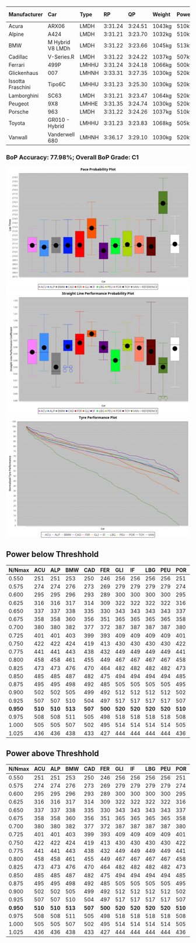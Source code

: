 |Manufacturer|Car|Type|RP|QP|Weight|Power¹|Threshhold|PINC|Power²|E/Stint|AVG Vmax|FDS|RDLC|L/Stint|BOP-Grade|ModelAccuracy|ModelPoints|Match%|
|:-|:-|:-|:-|:-|:-|:-|:-|:-|:-|:-|:-|:-|:-|:-|:-|:-|:-|:-|
|Acura|ARX06|LMDH|3:31.24|3:24.51|1043kg|510kw|210.0kph|0%|510kw|904MJ|329.38kph|-|1.02|12|-C2|100.00%|995|72.40%|
|Alpine|A424|LMDH|3:31.21|3:23.70|1032kg|510kw|210.0kph|0%|510kw|900MJ|330.98kph|-|1.03|12|~A1|81.46%|523|95.28%|
|BMW|M Hybrid V8 LMDh|LMDH|3:31.22|3:23.66|1045kg|513kw|210.0kph|0%|513kw|897MJ|325.64kph|-|1.02|12|-B1|98.60%|1690|85.93%|
|Cadillac|V-Series.R|LMDH|3:31.22|3:24.22|1037kg|507kw|210.0kph|0%|507kw|881MJ|329.92kph|-|1.02|12|-B1|98.38%|1765|87.08%|
|Ferrari|499P|LMHHU|3:31.24|3:24.18|1066kg|500kw|210.0kph|0%|500kw|883MJ|330.04kph|190kph|1.03|12|-A2|92.24%|2247|90.36%|
|Glickenhaus|007|LMHNH|3:33.31|3:27.35|1030kg|520kw|210.0kph|0%|520kw|913MJ|335.37kph|-|0.96|12|+E2|96.18%|554|50.25%|
|Issotta Fraschini|Tipo6C|LMHHU|3:31.23|3:25.30|1030kg|520kw|210.0kph|0%|520kw|917MJ|331.88kph|140kph|1.08|12|+A2|66.67%|96|92.67%|
|Lamborghini|SC63|LMDH|3:31.21|3:23.47|1064kg|520kw|210.0kph|0%|520kw|902MJ|327.21kph|-|1.03|12|-B1|96.77%|419|87.16%|
|Peugeot|9X8|LMHHE|3:31.35|3:24.74|1030kg|520kw|210.0kph|0%|520kw|910MJ|331.70kph|100kph|1.03|12|~A1|87.65%|1795|95.75%|
|Porsche|963|LMDH|3:31.22|3:24.26|1037kg|510kw|210.0kph|0%|510kw|892MJ|330.72kph|-|1.02|12|-B1|96.81%|5438|87.72%|
|Toyota|GR010 - Hybrid|LMHHU|3:31.23|3:23.83|1068kg|505kw|210.0kph|0%|505kw|898MJ|328.17kph|190kph|1.02|12|-A2|86.04%|1751|93.33%|
|Vanwall|Vanderwell 680|LMHNH|3:36.17|3:29.10|1030kg|520kw|210.0kph|0%|520kw|908MJ|325.85kph|-|1.01|12|+Ω2|91.42%|501|-2.22%|

### BoP Accuracy: 77.98%; Overall BoP Grade: C1
![PACECHART](./IMG/AUTO.png)
![STRAIGHTLINEPERFORMANCECHART](./IMG/AUTO_sp.png)
![TYREPERFORMANCECHART](./IMG/AUTO_tw.png)

## Power below Threshhold
|N/Nmax|ACU|ALP|BMW|CAD|FER|GLI|IF|LBG|PEU|POR|TOY|VAN|
|:-|:-|:-|:-|:-|:-|:-|:-|:-|:-|:-|:-|:-|
|0.550|251|251|253|250|246|256|256|256|256|251|249|256|
|0.575|274|274|276|273|269|279|279|279|279|274|272|279|
|0.600|295|295|296|293|289|300|300|300|300|295|292|300|
|0.625|316|316|317|314|309|322|322|322|322|316|312|322|
|0.650|337|337|338|335|330|343|343|343|343|337|333|343|
|0.675|358|358|360|356|351|365|365|365|365|358|355|365|
|0.700|380|380|382|377|372|387|387|387|387|380|376|387|
|0.725|401|401|403|399|393|409|409|409|409|401|397|409|
|0.750|422|422|424|419|413|430|430|430|430|422|417|430|
|0.775|441|441|443|438|432|449|449|449|449|441|436|449|
|0.800|458|458|461|455|449|467|467|467|467|458|454|467|
|0.825|473|473|476|470|464|482|482|482|482|473|469|482|
|0.850|485|485|487|482|475|494|494|494|494|485|480|494|
|0.875|495|495|498|492|485|505|505|505|505|495|490|505|
|0.900|502|502|505|499|492|512|512|512|512|502|497|512|
|0.925|507|507|510|504|497|517|517|517|517|507|502|517|
|**0.950**|**510**|**510**|**513**|**507**|**500**|**520**|**520**|**520**|**520**|**510**|**505**|**520**|
|0.975|508|508|511|505|498|518|518|518|518|508|503|518|
|1.000|505|505|507|502|495|514|514|514|514|505|500|514|
|1.025|436|436|438|433|427|444|444|444|444|436|431|444|

## Power above Threshhold
|N/Nmax|ACU|ALP|BMW|CAD|FER|GLI|IF|LBG|PEU|POR|TOY|VAN|
|:-|:-|:-|:-|:-|:-|:-|:-|:-|:-|:-|:-|:-|
|0.550|251|251|253|250|246|256|256|256|256|251|249|256|
|0.575|274|274|276|273|269|279|279|279|279|274|272|279|
|0.600|295|295|296|293|289|300|300|300|300|295|292|300|
|0.625|316|316|317|314|309|322|322|322|322|316|312|322|
|0.650|337|337|338|335|330|343|343|343|343|337|333|343|
|0.675|358|358|360|356|351|365|365|365|365|358|355|365|
|0.700|380|380|382|377|372|387|387|387|387|380|376|387|
|0.725|401|401|403|399|393|409|409|409|409|401|397|409|
|0.750|422|422|424|419|413|430|430|430|430|422|417|430|
|0.775|441|441|443|438|432|449|449|449|449|441|436|449|
|0.800|458|458|461|455|449|467|467|467|467|458|454|467|
|0.825|473|473|476|470|464|482|482|482|482|473|469|482|
|0.850|485|485|487|482|475|494|494|494|494|485|480|494|
|0.875|495|495|498|492|485|505|505|505|505|495|490|505|
|0.900|502|502|505|499|492|512|512|512|512|502|497|512|
|0.925|507|507|510|504|497|517|517|517|517|507|502|517|
|**0.950**|**510**|**510**|**513**|**507**|**500**|**520**|**520**|**520**|**520**|**510**|**505**|**520**|
|0.975|508|508|511|505|498|518|518|518|518|508|503|518|
|1.000|505|505|507|502|495|514|514|514|514|505|500|514|
|1.025|436|436|438|433|427|444|444|444|444|436|431|444|
